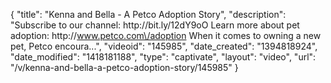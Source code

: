 {
    "title": "Kenna and Bella - A Petco Adoption Story",
    "description": "Subscribe to our channel: http:\/\/bit.ly\/12dY9oO Learn more about pet adoption: http:\/\/www.petco.com\/adoption When it comes to owning a new pet, Petco encoura...",
    "videoid": "145985",
    "date_created": "1394818924",
    "date_modified": "1418181188",
    "type": "captivate",
    "layout": "video",
    "url": "\/v\/kenna-and-bella-a-petco-adoption-story\/145985"
}
